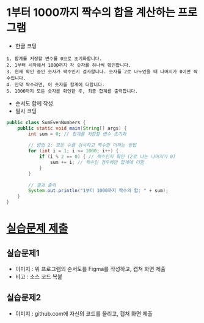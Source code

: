 
# 1부터 1000까지 짝수의 합을 계산하는 프로그램

- 한글 코딩

```
1. 합계를 저장할 변수를 0으로 초기화합니다.
2. 1부터 시작해서 1000까지 각 숫자를 하나씩 확인합니다.
3. 현재 확인 중인 숫자가 짝수인지 검사합니다. 숫자를 2로 나누었을 때 나머지가 0이면 짝수입니다.
4. 만약 짝수라면, 이 숫자를 합계에 더합니다.
5. 1000까지 모든 숫자를 확인한 후, 최종 합계를 출력합니다.
```

- 순서도 함께 작성
- 필사 코딩

```java
public class SumEvenNumbers {
    public static void main(String[] args) {
        int sum = 0; // 합계를 저장할 변수 초기화
        
        // 방법 2: 모든 수를 검사하고 짝수만 더하는 방법
        for (int i = 1; i <= 1000; i++) {
            if (i % 2 == 0) { // 짝수인지 확인 (2로 나눈 나머지가 0)
                sum += i; // 짝수인 경우에만 합계에 더함
            }
        }
        
        // 결과 출력
        System.out.println("1부터 1000까지 짝수의 합: " + sum);
    }
}
```

# [실습문제 제출](../../../Notice/실습문제%20제출.md)

## 실습문제1

- 이미지 : 위 프로그램의 순서도를 Figma를 작성하고, 캡쳐 화면 제출
- 비고 : 소스 코드 복붙

## 실습문제2

- 이미지 : github.com에 자신의 코드를 올리고, 캡쳐 화면 제출